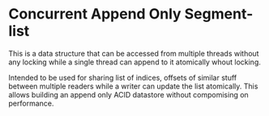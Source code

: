 # Concurrent Append Only Segment-list

This is a data structure that can be accessed from multiple threads without any locking while
 a single thread can append to it atomically whout locking.

Intended to be used for sharing list of indices, offsets of similar stuff between multiple readers
 while a writer can update the list atomically. This allows building an append only ACID datastore without compomising on performance.
